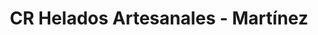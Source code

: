 ---
title: "CR Helados Artesanales - Martínez"
url: /martinez/cr-helados-artesanales-martinez/
shop: Eisprodukte
---